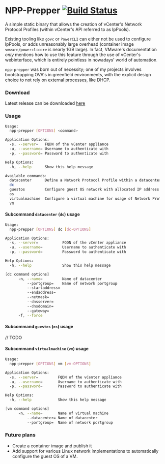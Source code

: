 # NPP-Prepper [![Build Status](https://ci.spamasaurus.com/api/badges/djpbessems/Go.NPP-Prepper/status.svg)](https://ci.spamasaurus.com/djpbessems/Go.NPP-Prepper)
A simple static binary that allows the creation of vCenter's Network Protocol Profiles (within vCenter's API referred to as IpPools).

Existing tooling like `govc` or `PowerCLI` can either not be used to configure IpPools, or adds unreasonably large overhead (container image `vmware/powerclicore` is nearly 1GB large). In fact, VMware's documentation *only* mentions how to use this feature through the use of vCenter's webinterface, which is entirely pointless in nowadays' world of automation.

`npp-prepper` was born out of necessity; one of my projects involves bootstrapping OVA's in greenfield environments, with the explicit design choice to not rely on external processes, like DHCP.

### Download
Latest release can be downloaded [here](https://code.spamasaurus.com/djpbessems/-/packages/generic/npp-prepper)

### Usage
```bash
Usage:
  npp-prepper [OPTIONS] <command>

Application Options:
  -s, --server=   FQDN of the vCenter appliance
  -u, --username= Username to authenticate with
  -p, --password= Password to authenticate with

Help Options:
  -h, --help      Show this help message

Available commands:
  datacenter      Define a Network Protocol Profile within a datacenter
  dc
  guestos         Configure guest OS network with allocated IP address
  os
  virtualmachine  Configure a virtual machine for usage of Network Protocol Profiles
  vm
```

#### Subcommand `datacenter` (`dc`) usage
```bash
Usage:
  npp-prepper [OPTIONS] dc [dc-OPTIONS]

Application Options:
  -s, --server=           FQDN of the vCenter appliance
  -u, --username=         Username to authenticate with
  -p, --password=         Password to authenticate with

Help Options:
  -h, --help              Show this help message

[dc command options]
      -n, --name=         Name of datacenter
          --portgroup=    Name of network portgroup
          --startaddress=
          --endaddress=
          --netmask=
          --dnsserver=
          --dnsdomain=
          --gateway=
      -f, --force
```

#### Subcommand `guestos` (`os`) usage
// TODO

#### Subcommand `virtualmachine` (`vm`) usage
```bash
Usage:
  npp-prepper [OPTIONS] vm [vm-OPTIONS]

Application Options:
  -s, --server=         FQDN of the vCenter appliance
  -u, --username=       Username to authenticate with
  -p, --password=       Password to authenticate with

Help Options:
  -h, --help            Show this help message

[vm command options]
      -n, --name=       Name of virtual machine
          --datacenter= Name of datacenter
          --portgroup=  Name of network portgroup
```

### Future plans
- Create a container image and publish it
- Add support for various Linux network implementations to automatically configure the guest OS of a VM.
